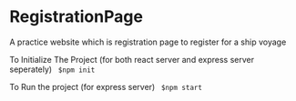 # RegistrationPage

A practice website which is registration page to register for a ship voyage

To Initialize The Project (for both react server and express server seperately) 
<code> $npm init </code>

 To Run the project (for express server)
 <code> $npm start </code>
